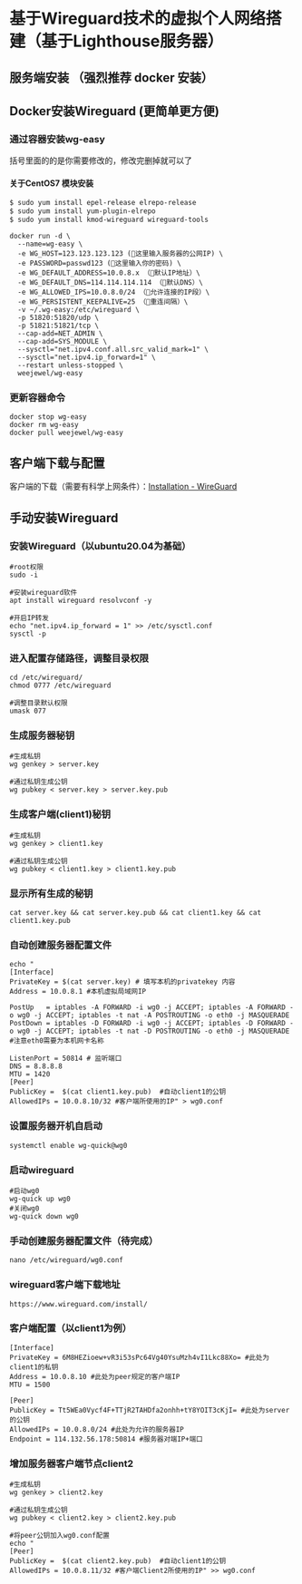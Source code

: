 # 基于Wireguard技术的虚拟个人网络搭建（基于Lighthouse服务器）



## 服务端安装 （强烈推荐 docker 安装）

## Docker安装Wireguard  (更简单更方便)

### 通过容器安装wg-easy 

括号里面的的是你需要修改的，修改完删掉就可以了

#### 关于CentOS7 模块安装
```bash
$ sudo yum install epel-release elrepo-release
$ sudo yum install yum-plugin-elrepo
$ sudo yum install kmod-wireguard wireguard-tools
```

```
docker run -d \
  --name=wg-easy \
  -e WG_HOST=123.123.123.123 (🚨这里输入服务器的公网IP) \
  -e PASSWORD=passwd123 (🚨这里输入你的密码) \
  -e WG_DEFAULT_ADDRESS=10.0.8.x （🚨默认IP地址）\
  -e WG_DEFAULT_DNS=114.114.114.114 （🚨默认DNS）\
  -e WG_ALLOWED_IPS=10.0.8.0/24 （🚨允许连接的IP段）\
  -e WG_PERSISTENT_KEEPALIVE=25 （🚨重连间隔）\
  -v ~/.wg-easy:/etc/wireguard \
  -p 51820:51820/udp \
  -p 51821:51821/tcp \
  --cap-add=NET_ADMIN \
  --cap-add=SYS_MODULE \
  --sysctl="net.ipv4.conf.all.src_valid_mark=1" \
  --sysctl="net.ipv4.ip_forward=1" \
  --restart unless-stopped \
  weejewel/wg-easy
```

### 更新容器命令

```
docker stop wg-easy
docker rm wg-easy
docker pull weejewel/wg-easy
```



## 客户端下载与配置

客户端的下载（需要有科学上网条件）：[Installation - WireGuard](https://www.wireguard.com/install/)



## 手动安装Wireguard

### 安装Wireguard（以ubuntu20.04为基础）
```
#root权限
sudo -i

#安装wireguard软件
apt install wireguard resolvconf -y

#开启IP转发
echo "net.ipv4.ip_forward = 1" >> /etc/sysctl.conf
sysctl -p
```

### 进入配置存储路径，调整目录权限
```
cd /etc/wireguard/
chmod 0777 /etc/wireguard

#调整目录默认权限
umask 077
```

### 生成服务器秘钥
```
#生成私钥
wg genkey > server.key

#通过私钥生成公钥
wg pubkey < server.key > server.key.pub
```

### 生成客户端(client1)秘钥
```
#生成私钥
wg genkey > client1.key

#通过私钥生成公钥
wg pubkey < client1.key > client1.key.pub
```

### 显示所有生成的秘钥
```
cat server.key && cat server.key.pub && cat client1.key && cat client1.key.pub
```

### 自动创建服务器配置文件
```
echo "
[Interface]
PrivateKey = $(cat server.key) # 填写本机的privatekey 内容
Address = 10.0.8.1 #本机虚拟局域网IP

PostUp   = iptables -A FORWARD -i wg0 -j ACCEPT; iptables -A FORWARD -o wg0 -j ACCEPT; iptables -t nat -A POSTROUTING -o eth0 -j MASQUERADE
PostDown = iptables -D FORWARD -i wg0 -j ACCEPT; iptables -D FORWARD -o wg0 -j ACCEPT; iptables -t nat -D POSTROUTING -o eth0 -j MASQUERADE
#注意eth0需要为本机网卡名称

ListenPort = 50814 # 监听端口
DNS = 8.8.8.8
MTU = 1420
[Peer]
PublicKey =  $(cat client1.key.pub)  #自动client1的公钥
AllowedIPs = 10.0.8.10/32 #客户端所使用的IP" > wg0.conf
```

### 设置服务器开机自启动
```
systemctl enable wg-quick@wg0
```

### 启动wireguard
```
#启动wg0
wg-quick up wg0
#关闭wg0
wg-quick down wg0
```

### 手动创建服务器配置文件（待完成）
```
nano /etc/wireguard/wg0.conf
```

### wireguard客户端下载地址
```
https://www.wireguard.com/install/
```
### 客户端配置（以client1为例）
```
[Interface]
PrivateKey = 6M8HEZioew+vR3i53sPc64Vg40YsuMzh4vI1Lkc88Xo= #此处为client1的私钥
Address = 10.0.8.10 #此处为peer规定的客户端IP
MTU = 1500

[Peer]
PublicKey = Tt5WEa0Vycf4F+TTjR2TAHDfa2onhh+tY8YOIT3cKjI= #此处为server的公钥
AllowedIPs = 10.0.8.0/24 #此处为允许的服务器IP
Endpoint = 114.132.56.178:50814 #服务器对端IP+端口
```

### 增加服务器客户端节点client2
```
#生成私钥
wg genkey > client2.key

#通过私钥生成公钥
wg pubkey < client2.key > client2.key.pub

#将peer公钥加入wg0.conf配置
echo "
[Peer]
PublicKey =  $(cat client2.key.pub)  #自动client1的公钥
AllowedIPs = 10.0.8.11/32 #客户端Client2所使用的IP" >> wg0.conf

```

